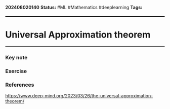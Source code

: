 **202408020140**
**Status:**  #ML #Mathematics #deeplearning 
**Tags:** 

<hr style="border: none; height: 2px; background-color: #000000; margin: 20px 0;">

# Universal Approximation theorem

<hr style="border: none; height: 2px; background-color: #000000; margin: 20px 0;">

### Key note

### Exercise


### References
https://www.deep-mind.org/2023/03/26/the-universal-approximation-theorem/